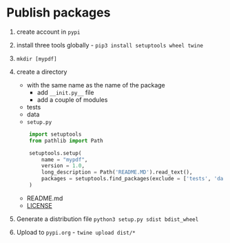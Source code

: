 # Publish packages

1.  create account in `pypi`
2.  install three tools globally - `pip3 install setuptools wheel twine`
3.  `mkdir [mypdf]`
4.  create a directory

    - with the same name as the name of the package
      - add `__init.py__` file
      - add a couple of modules
    - tests
    - data
    - `setup.py`

    ```python
        import setuptools
        from pathlib import Path

        setuptools.setup(
            name = "mypdf",
            version = 1.0,
            long_description = Path('README.MD').read_text(),
            packages = setuptools.find_packages(exclude = ['tests', 'data'])
        )
    ```

    - README.md
    - [LICENSE](www.choosealicense.com)

5.  Generate a distribution file `python3 setup.py sdist bdist_wheel`
6.  Upload to `pypi.org` - `twine upload dist/*`
